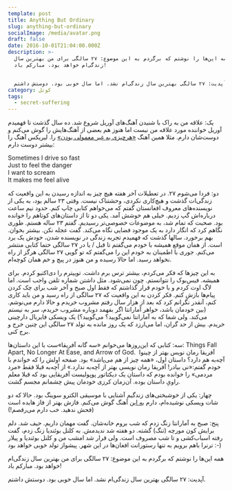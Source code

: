 ```yaml
---
template: post
title: Anything But Ordinary
slug: anything-but-ordinary
socialImage: /media/avatar.png
draft: false
date: 2016-10-01T21:04:00.000Z
description: >-
  همه این‌ها را نوشتم که برگردم به این موضوع: ۲۷ سالگی برای من بهترین سال
  زندگی‌ام خواهد بود. مبارکم باد!


  آپدیت: ۲۷ سالگی بهترین سال زندگی‌ام نشد. اما سال خوبی بود. دوستش داشتم.
category: کوتل
tags:
  - secret-suffering
---
```

یک: علاقه من به راک با شنیدن آهنگ‌های آوریل شروع شد. ده سال گذشت تا فهمیدم آوریل خواننده مورد علاقه من نیست اما هنوز هم بعضی از آهنگ‌هایش را گوش می‌کنم و دوست‌شان دارم. مثلا همین آهنگ [«هرچیزی به غیر معمولی بودن»](https://www.youtube.com/watch?v=Uz5879zW5JU) را. لیریکس آهنگ را بیشتر دوست دارم:

Sometimes I drive so fast\
Just to feel the danger\
I want to scream\
It makes me feel alive

دو: فردا می‌شوم ۲۷. در تعطیلات آخر هفته هیچ چیز به اندازه رسیدن به این واقعیت که زندگی‌ات گذشت و هیچ‌کاری نکردی، وحشتناک نیست. وقتی ۲۳ سالم بود، به یکی از نویسنده‌های معروف افغانستان گفتم که می‌خواهم کتابی چاپ کنم. حدود نیم ساعت درباره‌اش گپ زدیم. خیلی هم خوشش آمد. یکی دو تا از داستان‌های کوتاهم را خوانده بود. صحبت که تمام شد، به موضوعات خصوصی‌تر رسیدیم. گفتم ۲۳ ساله هستم. طوری نگاهم کرد که انگار دارد به یک موجود فضایی نگاه می‌کند. گفت عجله نکن. بیشتر بخوان. بهم برخورد. سالها گذشت که فهمیدم تجربه زندگی در نویسنده شدن، خودش یک برد است. از همان موقع همیشه با خودم می‌گفتم تا قبل / یا در ۲۷ سالگی حتما کتابی منتشر می‌کنم. جوری با اطمینان به خودم این را می‌گفتم که تو گویی ۲۷ سالگی هرگز از راه نخواهد رسید. اما حالا رسیده و من هنوز در پیچ و خم همان کوچه‌ام.

به این چیزها که فکر می‌کردم، بیشتر ترس برم داشت. توییترم را دی‌اکتیو کردم. برای همیشه. فیس‌بوک را نتوانستم. چون نمی‌شود. مثل داشتن شماره تلفن واجب است. اما لاگ اوت کردم و با خودم قرار گذاشتم که فقط اول صبح و آخر شب برای چک کردن پیام‌ها بازش کنم. فکر کردن به این واقعیت که ۲۷ سالگی از راه رسید و من باید کاری کنم، آنقدر نگرانم کرد که بعد از هزار سال رفتم مشروب خریدم و حالا دارم می‌نوشم. (بین خودمان باشد، خواهر آمارانتا اگر بفهمد دوباره مشروب خریدم، سر به نیستم می‌کند. ولی شما که به آمارانتا نمی‌گویید؟ می‌گویید؟) یک ویسکی فایربال دارچینی خریدم. بیش از حد گران، اما می‌ارزد که یک روز مانده به تولد ۲۷ سالگی این چنین خرج و برج کنی.

سه: کتابی که این‌روزها می‌خوانم «سه گانه آفریقا»ست با این داستان‌ها: Things Fall Apart, No Longer At Ease, and Arrow of God.  آفریقا رمان نویس بهتر از چینوا آچه‌به هم دارد؟ داستان اول، «همه چیز از هم می‌پاشد» بود. صفحه اولش را که خواندم با خودم گفتم:«نی بیادر! آفریقا رمان نویسی بهتر از آچه‌به ندارد.» از آچه‌به قبلا فقط «مرد مردمی» را خوانده بودم که داستان یک دیکتاتور پوپولیست آفریقایی بود که قبلا معلم راویِ داستان بوده. آن‌زمان کرزی خودمان پیش چشمانم مجسم گشت.

چهار: یکی از خوشبختی‌های زندگیم آشنایی با موسیقی الکترو سوینگ بود. حالا که دو شات ویسکی نوشیده‌ام، دارم [به این](https://youtu.be/C6-TWRn0k4I?t=2m43s) آهنگ گوش می‌کنم. فازش بهتر از فاز هایده است (فحش ندهید. خب دارم می‌رقصم!)

پنج: صبح به آمارانتا زنگ زدم که شب بروم خانه‌شان. گفت مهمان داریم. حیف شد. دلم برایش کون مورچه (تنگ) گشته. دو هفته شد ندیدمش. به کلنل بوئندیا زنگ زدم، گفت رفته اسباب‌کشی و تا شب مصروف است. ولی قرار شد امشب من و کلنل بوئندیا و پیلار ترنرا باهم برویم به تنها رستورانت افغان‌ها در این شهر. پیشواز تولد خوبی خواهد بود :-)

همه این‌ها را نوشتم که برگردم به این موضوع: ۲۷ سالگی برای من بهترین سال زندگی‌ام خواهد بود. مبارکم باد!

آپدیت: ۲۷ سالگی بهترین سال زندگی‌ام نشد. اما سال خوبی بود. دوستش داشتم.